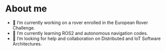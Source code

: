 # About me

- 🔭 I’m currently working on a rover enrolled in the European Rover Challenge.
- 🌱 I’m currently learning ROS2 and autonomous navigation codes.
- 👯 I’m looking for help and collaboration on Distributed and IoT Software Architectures.
  
